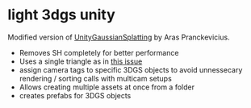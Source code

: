 # light 3dgs unity

Modified version of [UnityGaussianSplatting](https://github.com/aras-p/UnityGaussianSplatting) by Aras Pranckevicius.

- Removes SH completely for better performance
- Uses a single triangle as in [this issue](https://github.com/aras-p/UnityGaussianSplatting/pull/181)
- assign camera tags to specific 3DGS objects to avoid unnessecary rendering / sorting calls with multicam setups
- Allows creating multiple assets at once from a folder
- creates prefabs for 3DGS objects